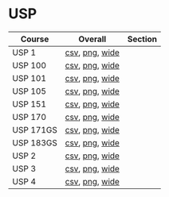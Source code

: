 # USP

| Course | Overall | Section |
| ------ | ------- | ------- |
| USP 1 | [csv](https://github.com/UCSD-Historical-Enrollment-Data/2024Summer1/blob/main/overall/USP%201.csv), [png](https://raw.githubusercontent.com/UCSD-Historical-Enrollment-Data/2024Summer1/main/plot_overall/USP%201.png), [wide](https://raw.githubusercontent.com/UCSD-Historical-Enrollment-Data/2024Summer1/main/plot_overall_wide/USP%201.png) |  |
| USP 100 | [csv](https://github.com/UCSD-Historical-Enrollment-Data/2024Summer1/blob/main/overall/USP%20100.csv), [png](https://raw.githubusercontent.com/UCSD-Historical-Enrollment-Data/2024Summer1/main/plot_overall/USP%20100.png), [wide](https://raw.githubusercontent.com/UCSD-Historical-Enrollment-Data/2024Summer1/main/plot_overall_wide/USP%20100.png) |  |
| USP 101 | [csv](https://github.com/UCSD-Historical-Enrollment-Data/2024Summer1/blob/main/overall/USP%20101.csv), [png](https://raw.githubusercontent.com/UCSD-Historical-Enrollment-Data/2024Summer1/main/plot_overall/USP%20101.png), [wide](https://raw.githubusercontent.com/UCSD-Historical-Enrollment-Data/2024Summer1/main/plot_overall_wide/USP%20101.png) |  |
| USP 105 | [csv](https://github.com/UCSD-Historical-Enrollment-Data/2024Summer1/blob/main/overall/USP%20105.csv), [png](https://raw.githubusercontent.com/UCSD-Historical-Enrollment-Data/2024Summer1/main/plot_overall/USP%20105.png), [wide](https://raw.githubusercontent.com/UCSD-Historical-Enrollment-Data/2024Summer1/main/plot_overall_wide/USP%20105.png) |  |
| USP 151 | [csv](https://github.com/UCSD-Historical-Enrollment-Data/2024Summer1/blob/main/overall/USP%20151.csv), [png](https://raw.githubusercontent.com/UCSD-Historical-Enrollment-Data/2024Summer1/main/plot_overall/USP%20151.png), [wide](https://raw.githubusercontent.com/UCSD-Historical-Enrollment-Data/2024Summer1/main/plot_overall_wide/USP%20151.png) |  |
| USP 170 | [csv](https://github.com/UCSD-Historical-Enrollment-Data/2024Summer1/blob/main/overall/USP%20170.csv), [png](https://raw.githubusercontent.com/UCSD-Historical-Enrollment-Data/2024Summer1/main/plot_overall/USP%20170.png), [wide](https://raw.githubusercontent.com/UCSD-Historical-Enrollment-Data/2024Summer1/main/plot_overall_wide/USP%20170.png) |  |
| USP 171GS | [csv](https://github.com/UCSD-Historical-Enrollment-Data/2024Summer1/blob/main/overall/USP%20171GS.csv), [png](https://raw.githubusercontent.com/UCSD-Historical-Enrollment-Data/2024Summer1/main/plot_overall/USP%20171GS.png), [wide](https://raw.githubusercontent.com/UCSD-Historical-Enrollment-Data/2024Summer1/main/plot_overall_wide/USP%20171GS.png) |  |
| USP 183GS | [csv](https://github.com/UCSD-Historical-Enrollment-Data/2024Summer1/blob/main/overall/USP%20183GS.csv), [png](https://raw.githubusercontent.com/UCSD-Historical-Enrollment-Data/2024Summer1/main/plot_overall/USP%20183GS.png), [wide](https://raw.githubusercontent.com/UCSD-Historical-Enrollment-Data/2024Summer1/main/plot_overall_wide/USP%20183GS.png) |  |
| USP 2 | [csv](https://github.com/UCSD-Historical-Enrollment-Data/2024Summer1/blob/main/overall/USP%202.csv), [png](https://raw.githubusercontent.com/UCSD-Historical-Enrollment-Data/2024Summer1/main/plot_overall/USP%202.png), [wide](https://raw.githubusercontent.com/UCSD-Historical-Enrollment-Data/2024Summer1/main/plot_overall_wide/USP%202.png) |  |
| USP 3 | [csv](https://github.com/UCSD-Historical-Enrollment-Data/2024Summer1/blob/main/overall/USP%203.csv), [png](https://raw.githubusercontent.com/UCSD-Historical-Enrollment-Data/2024Summer1/main/plot_overall/USP%203.png), [wide](https://raw.githubusercontent.com/UCSD-Historical-Enrollment-Data/2024Summer1/main/plot_overall_wide/USP%203.png) |  |
| USP 4 | [csv](https://github.com/UCSD-Historical-Enrollment-Data/2024Summer1/blob/main/overall/USP%204.csv), [png](https://raw.githubusercontent.com/UCSD-Historical-Enrollment-Data/2024Summer1/main/plot_overall/USP%204.png), [wide](https://raw.githubusercontent.com/UCSD-Historical-Enrollment-Data/2024Summer1/main/plot_overall_wide/USP%204.png) |  |
